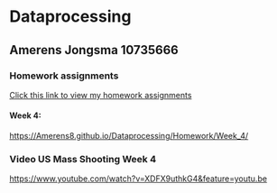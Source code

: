 # Dataprocessing
## Amerens Jongsma 10735666
### Homework assignments
[Click this link to view my homework assignments](https://Amerens8.github.io/Dataprocessing
)

#### Week 4:
https://Amerens8.github.io/Dataprocessing/Homework/Week_4/

### Video US Mass Shooting Week 4 
https://www.youtube.com/watch?v=XDFX9uthkG4&feature=youtu.be

